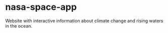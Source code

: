 # nasa-space-app
Website with interactive information about climate change and rising waters in the ocean.
